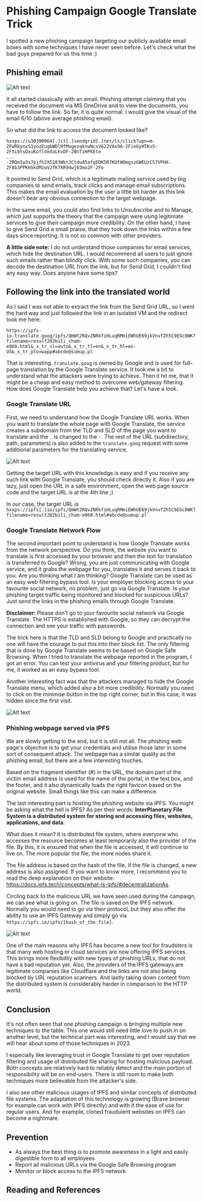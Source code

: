 # Phishing Campaign Google Translate Trick

I spotted a new phishing campaign targeting our publicly available email boxes with some techniques I have never seen before. Let's check what the bad guys prepared for us this time :)

## Phishing email

![Alt text](data/email.png?raw=true "Email sample")

It all started classically with an email. Phishing attempt claiming that you received the document via MS OneDrive and to view the documents, you have to follow the link. So far, it is quite normal. I would give the visual of the email 6/10 (above average phishing email).

So what did the link to access the document looked like?

```
hxxps://u30390064[.]ct[.]sendgrid[.]net/ls/click?upn=m-2FwRkynxS1yozEugbWDlHfMogezqknwNcsV62JVAx9A-2FieGyHTKvS-2FtL6tsOxuKofldeXoLkvDF-2BnTzHPKEte
...
-2BQmIw3s7pjfh2X5183Wkt3CtduA5afgEDK5R7KUtW0mgszGWEUzC57VPHX-2FAb3PPKm5kdMzwVJfK7XR94wj03mo2F-2Fo
```

It pointed to Send Grid, which is a legitimate mailing service used by big companies to send emails, track clicks and manage email subscriptions. This makes the email evaluation by the user a little bit harder as this link doesn't bear any obvious connection to the target webpage.

In the same email, you could also find links to Unsubscribe and to Manage, which just supports the theory that the campaign were using legitimate services to give their campaign more credibility. On the other hand, I have to give Send Grid a small praise, that they took down the links within a few days since reporting. It is not so common with other providers.


**A little side note:** I do not understand those companies for email services, which hide the destination URL. I would recommend all users to just ignore such emails rather than blindly click. With some such companies, you can decode the destination URL from the link, but for Send Grid, I couldn't find any easy way. Does anyone have some tips?

## Following the link into the translated world

As I said I was not able to extract the link from the Send Grid URL, so I went the hard way and just followed the link in an isolated VM and the redirect took me here:

```
https://ipfs-io.translate.goog/ipfs/QmWt2RQvZNRkfiHLuqRMmiEWhUE69jkVnvfZh5C9EGc8WK?filename=result202bili_cham-e068.html&_x_tr_sl=auto&_x_tr_tl=en&_x_tr_hl=en-US&_x_tr_pto=wapp#abcde@sumup.pl
```

That is interesting. `translate.goog` is owned by Google and is used for full-page translation by the Google Translate service. It took me a bit to understand what the attackers were trying to achieve. Then it hit me, that it might be a cheap and easy method to overcome web/gateway filtering. How does Google Translate help you achieve that? Let's have a look.

### Google Translate URL

First, we need to understand how the Google Translate URL works. When you want to translate the whole page with Google Translate, the service creates a subdomain from the TLD and SLD of the page you want to translate and the `.` is changed to the `-`. The rest of the URL (subdirectory, path, parameters) is also added to the `translate.goog` request with some additional parameters for the translating service.

![Alt text](data/google_translate.png?raw=true "Email sample")

Getting the target URL with this knowledge is easy and if you receive any such link with Google Translate, you should check directly it. Also if you are lazy, just open the URL in a safe environment, open the web page source code and the target URL is at the 4th line ;)

In our case, the target URL is `hxxps://ipfs[.]io/ipfs/QmWt2RQvZNRkfiHLuqRMmiEWhUE69jkVnvfZh5C9EGc8WK?filename=result202bili_cham-e068.html#abcde@sumup.pl`

### Google Translate Network Flow

The second important point to understand is how Google Translate works from the network perspective. Do you think, the website you want to translate is first accessed by your browser and then the text for translation is transferred to Google? Wrong, you are just communicating with Google service, and it grabs the webpage for you, translates it and serves it back to you. Are you thinking what I am thinking? Google Translate can be used as an easy web filtering bypass tool. Is your employer blocking access to your favourite social network, no problem, just go via Google Translate. Is your phishing target traffic being monitored and blocked for suspicious URLs? Just send the links in the phishing emails through Google Translate.

**Disclaimer:** Please don't go to your favourite social network via Google Translate. The HTTPS is established with Google, so they can decrypt the connection and see your traffic with passwords.

The trick here is that the TLD and SLD belong to Google and practically no one will have the courage to put this into their block list. The only filtering that is done by Google Translate seems to be based on Google Safe Browsing. When I tried to translate the webpage reported in the program, I got an error. You can test your antivirus and your filtering product, but for me, it worked as an easy bypass tool.

Another interesting fact was that the attackers managed to hide the Google Translate menu, which added also a bit more credibility. Normally you need to click on the minimise button in the top right corner, but in this case, it was hidden since the first visit.

![Alt text](data/phishing_page.png?raw=true "Email sample")

### Phishing webpage served via IPFS

We are slowly getting to the end, but it is still not all. The phishing web page's objective is to get your credentials and utilise those later in some sort of consequent attack. The webpage has a similar quality as the phishing email, but there are a few interesting touches.

Based on the fragment identifier (#) in the URL, the domain part of the victim email address is used for the name of the portal, in the text box, and the footer, and it also dynamically loads the right favicon based on the original website. Small things like this can make a difference.

The last interesting part is hosting the phishing website via IPFS. You might be asking what the hell is IPFS? As per their words: **InterPlanetary File System is a distributed system for storing and accessing files, websites, applications, and data**.

What does it mean? It is distributed file system, where everyone who accesses the resource becomes at least temporarily also the provider of the file. By this, it is ensured that when the file is accessed, it will continue to live on. The more popular the file, the more nodes share it.

The file address is based on the hash of the file. If the file is changed, a new address is also assigned. If you want to know more, I recommend you to read the deep explanation on their website: https://docs.ipfs.tech/concepts/what-is-ipfs/#decentralizationAs.

Circling back to the malicious URL we have seen used during the campaign, we can see what is going on. The file is saved on the IPFS network. Normally you would need to go via their protocol, but they also offer the ability to use an IPFS Gateway and simply go via `https://ipfs.io/ipfs/[hash_of_the_file]`.

![Alt text](data/IPFS.png?raw=true "Email sample")

One of the main reasons why IPFS has become a new tool for fraudsters is that many web hosting or cloud services are now offering IPFS services. This brings more flexibility with new types of phishing URLs, that do not have a bad reputation yet. Also, the providers of the IPFS gateways are legitimate companies like Cloudflare and the links are not also being blocked by URL reputation scanners. And lastly taking down content from the distributed system is considerably harder in comparison to the HTTP world.

## Conclusion

It's not often seen that one phishing campaign is bringing multiple new techniques to the table. This one would still need little love to push in on another level, but the technical part was interesting, and I would say that we will hear about some of those techniques in 2023.

I especially like leveraging trust in Google Translate to get over reputation filtering and usage of distributed file sharing for hosting malicious payload. Both concepts are relatively hard to reliably detect and the main portion of responsibility will be on end-users. There is still room to make both techniques more believable from the attacker's side.

I also see other malicious usages of IPFS and similar concepts of distributed file systems. The adaptation of this technology is growing (Brave browser for example can work with IPFS directly) and with it the ease of use for regular users. And for example, cloned fraudulent websites on IPFS can become a nightmare.

## Prevention

- As always the best thing is to promote awareness in a light and easily digestible form to all employees
- Report all malicious URLs via the Google Safe Browsing program
- Monitor or block access to the IPFS network

## Reading and References
